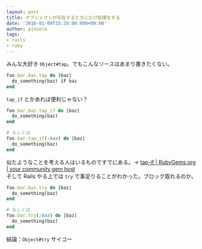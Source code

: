 ```yaml
---
layout: post
title: オブジェクトが存在するときにだけ処理をする
date: '2016-01-09T15:29:00.000+09:00'
author: pinzolo
tags:
- rails
- ruby
---
```


みんな大好き `Object#tap`。でもこんなソースはあまり書きたくない。

```ruby
foo.bar.baz.tap do |baz|
  do_something(baz) if baz
end
```

`tap_if` とかあれば便利じゃない？

```ruby
foo.bar.baz.tap_if do |baz|
  do_something(baz)
end

# もしくは
foo.bar.tap_if(:baz) do |baz|
  do_something(baz)
end
```

似たようなことを考える人はいるものですでにある。→ [tap-if | RubyGems.org | your community gem host](https://rubygems.org/gems/tap-if)  
そして Rails やる上では `try` で事足りることがわかった。ブロック取れるのか。

```ruby
foo.bar.baz.try do |baz|
  do_something(baz)
end

# もしくは
foo.bar.try(:baz) do |baz|
  do_something(baz)
end
```

結論：`Object#try` サイコー
